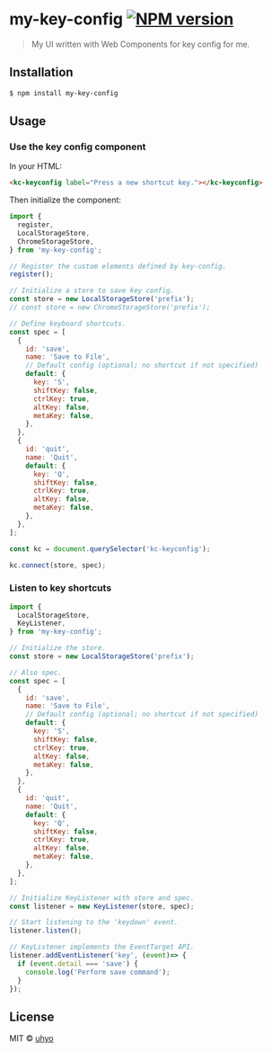 # my-key-config [![NPM version][npm-image]][npm-url]
> My UI written with Web Components for key config for me.

## Installation

```sh
$ npm install my-key-config
```

## Usage

### Use the key config component
In your HTML:

```html
<kc-keyconfig label="Press a new shortcut key."></kc-keyconfig>
```

Then initialize the component:

```js
import {
  register,
  LocalStorageStore,
  ChromeStorageStore,
} from 'my-key-config';

// Register the custom elements defined by key-config.
register();

// Initialize a store to save key config.
const store = new LocalStorageStore('prefix');
// const store = new ChromeStorageStore('prefix');

// Define keyboard shortcuts.
const spec = [
  {
    id: 'save',
    name: 'Save to File',
    // Default config (optional; no shortcut if not specified)
    default: {
      key: 'S',
      shiftKey: false,
      ctrlKey: true,
      altKey: false,
      metaKey: false,
    },
  },
  {
    id: 'quit',
    name: 'Quit',
    default: {
      key: 'Q',
      shiftKey: false,
      ctrlKey: true,
      altKey: false,
      metaKey: false,
    },
  },
];

const kc = document.querySelector('kc-keyconfig');

kc.connect(store, spec);
```

### Listen to key shortcuts
```js
import {
  LocalStorageStore,
  KeyListener,
} from 'my-key-config';

// Initialize the store.
const store = new LocalStorageStore('prefix');

// Also spec.
const spec = [
  {
    id: 'save',
    name: 'Save to File',
    // Default config (optional; no shortcut if not specified)
    default: {
      key: 'S',
      shiftKey: false,
      ctrlKey: true,
      altKey: false,
      metaKey: false,
    },
  },
  {
    id: 'quit',
    name: 'Quit',
    default: {
      key: 'Q',
      shiftKey: false,
      ctrlKey: true,
      altKey: false,
      metaKey: false,
    },
  },
];

// Initialize KeyListener with store and spec.
const listener = new KeyListener(store, spec);

// Start listening to the 'keydown' event.
listener.listen();

// KeyListener implements the EventTarget API.
listener.addEventListener('key', (event)=> {
  if (event.detail === 'save') {
    console.log('Perform save command');
  }
});

```

## License

MIT © [uhyo]()


[npm-image]: https://badge.fury.io/js/my-key-config.svg
[npm-url]: https://npmjs.org/package/my-key-config
